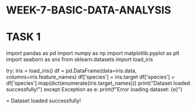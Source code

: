﻿# WEEK-7-BASIC-DATA-ANALYSIS
# TASK 1

import pandas as pd
import numpy as np
import matplotlib.pyplot as plt
import seaborn as sns
from sklearn.datasets import load_iris

try:
    iris = load_iris()
    df = pd.DataFrame(data=iris.data, columns=iris.feature_names)
    df['species'] = iris.target
    df['species'] = df['species'].map(dict(enumerate(iris.target_names)))
    print("Dataset loaded successfully!")
except Exception as e:
    print(f"Error loading dataset: {e}")

= Dataset loaded successfully!
    

